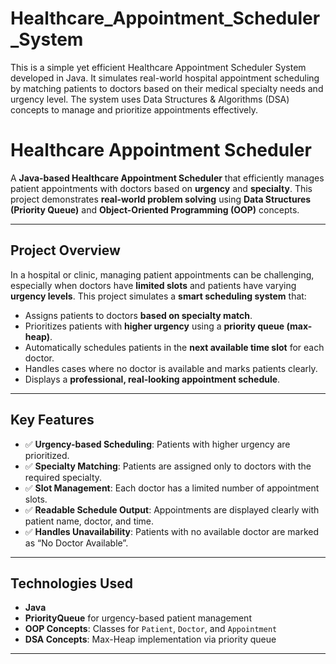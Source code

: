 # Healthcare_Appointment_Scheduler_System
This is a simple yet efficient Healthcare Appointment Scheduler System developed in Java. It simulates real-world hospital appointment scheduling by matching patients to doctors based on their medical specialty needs and urgency level.  The system uses Data Structures &amp; Algorithms (DSA) concepts to manage and prioritize appointments effectively.
# Healthcare Appointment Scheduler

A **Java-based Healthcare Appointment Scheduler** that efficiently manages patient appointments with doctors based on **urgency** and **specialty**. This project demonstrates **real-world problem solving** using **Data Structures (Priority Queue)** and **Object-Oriented Programming (OOP)** concepts.

---

## Project Overview

In a hospital or clinic, managing patient appointments can be challenging, especially when doctors have **limited slots** and patients have varying **urgency levels**. This project simulates a **smart scheduling system** that:

- Assigns patients to doctors **based on specialty match**.
- Prioritizes patients with **higher urgency** using a **priority queue (max-heap)**.
- Automatically schedules patients in the **next available time slot** for each doctor.
- Handles cases where no doctor is available and marks patients clearly.
- Displays a **professional, real-looking appointment schedule**.

---

## Key Features

- ✅ **Urgency-based Scheduling**: Patients with higher urgency are prioritized.  
- ✅ **Specialty Matching**: Patients are assigned only to doctors with the required specialty.  
- ✅ **Slot Management**: Each doctor has a limited number of appointment slots.  
- ✅ **Readable Schedule Output**: Appointments are displayed clearly with patient name, doctor, and time.  
- ✅ **Handles Unavailability**: Patients with no available doctor are marked as “No Doctor Available”.  

---

## Technologies Used

- **Java**  
- **PriorityQueue** for urgency-based patient management  
- **OOP Concepts**: Classes for `Patient`, `Doctor`, and `Appointment`  
- **DSA Concepts**: Max-Heap implementation via priority queue  

---


